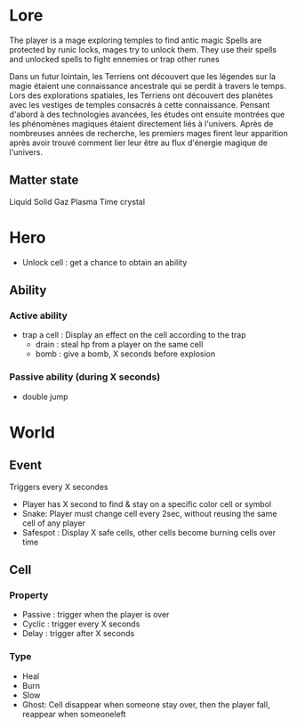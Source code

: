 # Lore
The player is a mage exploring temples to find antic magic
Spells are protected by runic locks, mages try to unlock them.
They use their spells and unlocked spells to fight ennemies or trap other runes

Dans un futur lointain, les Terriens ont découvert que les légendes sur la magie étaient
une connaissance ancestrale qui se perdit à travers le temps. Lors des explorations spatiales,
les Terriens ont découvert des planètes avec les vestiges de temples consacrés à 
cette connaissance. Pensant d'abord à des technologies avancées, les études ont ensuite montrées
que les phénomènes magiques étaient directement liés à l'univers. Après de nombreuses années
de recherche, les premiers mages firent leur apparition après avoir trouvé comment lier leur
être au flux d'énergie magique de l'univers.

## Matter state
Liquid
Solid
Gaz
Plasma
Time crystal

# Hero
- Unlock cell : get a chance to obtain an ability
## Ability
### Active ability
- trap a cell : Display an effect on the cell according to the trap
  - drain : steal hp from a player on the same cell
  - bomb : give a bomb, X seconds before explosion

### Passive ability (during X seconds)
- double jump

# World
## Event
Triggers every X secondes
- Player has X second to find & stay on a specific color cell or symbol
- Snake: Player must change cell every 2sec, without reusing the same cell of any player
- Safespot : Display X safe cells, other cells become burning cells over time


## Cell
### Property
- Passive : trigger when the player is over
- Cyclic : trigger every X seconds
- Delay : trigger after X seconds

### Type
- Heal
- Burn
- Slow
- Ghost: Cell disappear when someone stay over, then the player fall, reappear when someoneleft